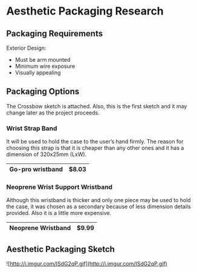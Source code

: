 # Aesthetic Packaging Research #



## Packaging Requirements ##

Exterior Design:
  * Must be arm mounted
  * Minimum wire exposure
  * Visually appealing

## Packaging Options ##

The Crossbow sketch is attached. Also, this is the first sketch and it may change later as the project proceeds.

### Wrist Strap Band ###

It will be used to hold the case to the user’s hand firmly. The reason for choosing this strap is that it is cheaper than any other ones and it has a dimension of 320x25mm (LxW).

|Go-pro wristband|$8.03|
|:---------------|:----|

### Neoprene Wrist Support Wristband ###

Although this wristband is thicker and only one piece may be used to hold the case, it was chosen as a secondary because of less dimension details provided. Also it is a little more expensive.

|Neoprene Wristband|$9.99|
|:-----------------|:----|

## Aesthetic Packaging Sketch ##

![http://i.imgur.com/ISdG2qP.gif](http://i.imgur.com/ISdG2qP.gif)